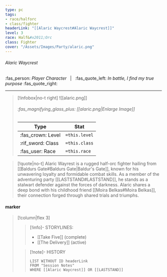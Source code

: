 ```yaml
---
type: pc
tags:
- race/halforc
- class/fighter
headerLink: "[[Alaric Waycrest#Alaric Waycrest]]"
level: 3
race: Half&#x2011;Orc
class: Fighter
cover: "/Assets/Images/Party/alaric.png"
---
```


###### Alaric Waycrest
:fas_person: *Player Character* &nbsp; | &nbsp; :fas_quote_left: *In battle, I find my true purpose* :fas_quote_right:
___
> [!infobox|no-t right]
> ![[alaric.png]]
> ###### :fas_magnifying_glass_plus:  [[alaric.png|Enlarge Image]]
> | Type | Stat |
> | ---- | ---- |
> | :fas_crown: Level | `=this.level` |
> | :rif_sword: Class | `=this.class` |
> | :fas_user: Race | `=this.race` |

> [!quote|no-t]
> Alaric Wayrest is a rugged half-orc fighter hailing from [[Baldurs Gate#Baldurs Gate|Baldur's Gate]], known for his unwavering loyalty and formidable combat skills. As a member of the adventuring party [[LASTSTAND#LASTSTAND]], he stands as a stalwart defender against the forces of darkness. Alaric shares a deep bond with his childhood friend [[Moira Belkas#Moira Belkas]], their connection forged through shared trials and triumphs.

#### marker
> [!column|flex 3]
>> [!info]- STORYLINES:
>> - [[Take Five]] (complete)
>> - [[The Delivery]] (active)
>
>>[!note]- HISTORY
>>```dataview
>>LIST WITHOUT ID headerLink
>>FROM "Session Notes"
>>WHERE [[Alaric Waycrest]] OR [[LASTSTAND]]